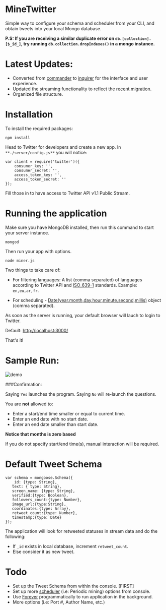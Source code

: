 MineTwitter
===========

Simple way to configure your schema and scheduler from your CLI, and obtain tweets into your local Mongo database.

**P.S: If you are receiving a similar duplicate error on `db.[collection].[$_id_]`, try running `db.collection.dropIndexes()` in a mongo instance.**

Latest Updates: 
===============

- Converted from [commander](https://github.com/mattpat/commander) to [inquirer](https://github.com/SBoudrias/Inquirer.js) for the interface and user experience.
- Updated the streaming functionality to reflect the [recent migration](https://github.com/desmondmorris/node-twitter#migrating-to-1x).
- Organized file structure.

Installation
============

To install the required packages:

`npm install`

Head to Twitter for developers and create a new app. In `**./server/config.js**` you will notice:

    var client = require('twitter')({
	    consumer_key: '',
        consumer_secret: '',
        access_token_key: '',
        access_token_secret: ''
    });

Fill those in to have access to Twitter API v1.1 Public Stream.

Running the application
=======================

Make sure you have MongoDB installed, then run this command to start your server instance.

`mongod`

Then run your app with options.

`node miner.js`

Two things to take care of:

- For filtering languages: A list (comma separated) of languages according to Twitter API and [ISO_639-1](http://en.wikipedia.org/wiki/List_of_ISO_639-1_codes) standards. Example: `en,eu,ar,fr`.

- For scheduling - [Date(year,month,day,hour,minute,second,millis)](https://developer.mozilla.org/en-US/docs/Web/JavaScript/Reference/Global_Objects/Date#Example:_Two_digit_years_map_to_1900_-_1999) object (comma separated).

As soon as the server is running, your default browser will lauch to login to Twitter.

Default: [http://localhost:3000/](http://localhost:3000/)

That's it!

Sample Run:
=========

![demo](http://oi57.tinypic.com/2dtqan9.jpg)


###Confirmation:

Saying `Yes` launches the program.
Saying `No` will re-launch the questions.

You are **not** allowed to:

- Enter a start/end time smaller or equal to current time.
- Enter an end date with no start date.
- Enter an end date smaller than start date.

**Notice that months is zero based**

If you do not specify start/end time(s), manual interaction will be required. 

Default Tweet Schema
====================
    var schema = mongoose.Schema({
       _id: {type: String},
  	   text: { type: String},
  	   screen_name: {type: String},
   	   verified:{type: Boolean},
  	   followers_count:{type: Number},
  	   image_url:{type:String},
  	   coordinates:{type: Array},
  	   retweet_count:{type: Number},
  	   timestamp:{type: Date}
    });

The application will look for retweeted statuses in stream data and do the following:

- If `_id` exists in local database, increment `retweet_count`.
- Else consider it as new tweet.

Todo
====

- Set up the Tweet Schema from within the console. [FIRST]
- Set up more [scheduler](https://github.com/mattpat/node-schedule) (i.e: Periodic mining) options from console.
- Use [Forever](https://github.com/foreverjs/forever-monitor) programmatically to run application in the background.
- More options (i.e: Port #, Author Name, etc.)
